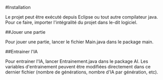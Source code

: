 #Installation

Le projet peut être exécuté depuis Eclipse ou tout autre compilateur java. Pour ce faire, importer l'intégralité du projet dans le-dit logiciel.

##Jouer une partie

Pour jouer une partie, lancer le fichier Main.java dans le package main.

##Entrainer l'IA

Pour entrainer l'IA, lancer Entrainement.java dans le package AI. Les variables d'entrainement peuvent être modifiées directement dans ce dernier fichier (nombre de générations, nombre d'IA par génération, etc).
